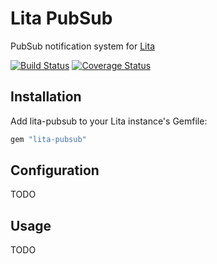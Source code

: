 # Lita PubSub

PubSub notification system for [Lita](https://www.lita.io/)

[![Build Status](https://travis-ci.org/spajus/lita-pubsub.png?branch=master)](https://travis-ci.org/spajus/lita-pubsub?branch=master)
[![Coverage Status](https://coveralls.io/repos/github/spajus/lita-pubsub/badge.svg?branch=master)](https://coveralls.io/github/spajus/lita-pubsub?branch=master)

## Installation

Add lita-pubsub to your Lita instance's Gemfile:

``` ruby
gem "lita-pubsub"
```

## Configuration

TODO

## Usage

TODO
